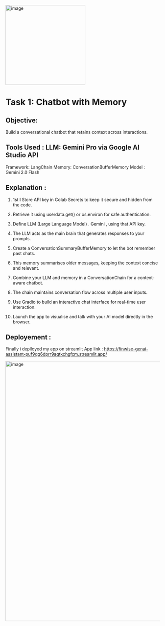 <img width="260" height="260" alt="image" src="https://github.com/user-attachments/assets/3e53cc7e-0a0f-4373-bed2-d31e5e495f06" />



# Task 1: Chatbot with Memory

## Objective:
Build a conversational chatbot that retains context across interactions.

## Tools Used : LLM: Gemini Pro via Google AI Studio API
Framework: LangChain
Memory: ConversationBufferMemory 
Model : Gemini 2.0 Flash

## Explanation : 

1. 1st I Store  API key in Colab Secrets to keep it secure and hidden from the code.

2. Retrieve it using userdata.get() or os.environ for safe authentication.

3. Define  LLM (Large Language Model) . Gemini , using that API key.

4. The LLM acts as the main brain that generates responses to your prompts.

5. Create a ConversationSummaryBufferMemory to let the bot remember past chats.

6. This memory summarises older messages, keeping the context concise and relevant.

7. Combine your LLM and memory in a ConversationChain for a context-aware chatbot.

8. The chain maintains conversation flow across multiple user inputs.

9. Use Gradio to build an interactive chat interface for real-time user interaction.

10. Launch the app to visualise and talk with your AI model directly in the browser.

## Deployement : 

Finally i deplloyed my app on streamlit 
App link : https://finwise-genai-assistant-puf9qq6dprr9aqtkchgfcm.streamlit.app/

<img width="1903" height="847" alt="image" src="https://github.com/user-attachments/assets/ba75a161-9c49-4514-96f9-3b8df3973d99" />


